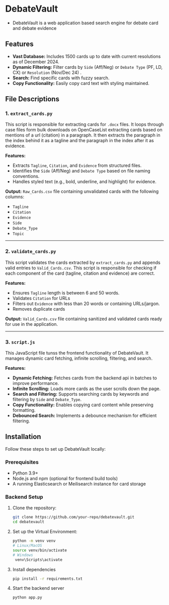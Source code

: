 # DebateVault

- DebateVault is a web application based search engine for debate card and debate evidence


## Features

- **Vast Database:** Includes 1500 cards up to date with current resolutions as of December 2024.
- **Dynamic Filtering:** Filter cards by `Side` (Aff/Neg) or `Debate Type` (PF, LD, CX) or `Resolution` (Nov/Dec 24) .
- **Search:** Find specific cards with fuzzy search.
- **Copy Functionality:** Easily copy card text with styling maintained. 


## File Descriptions

### 1. `extract_cards.py`
This script is responsible for extracting cards for `.docx` files. It loops through case files form bulk downloads on OpenCaseList extracting cards based on mentions of a url (citation) in a paragraph. It then extracts the paragraph in the index behind it as a tagline and the paragraph in the index after it as evidence.

**Features:**
- Extracts `Tagline`, `Citation`, and `Evidence` from structured files.
- Identifies the `Side` (Aff/Neg) and `Debate Type` based on file naming conventions.
- Handles styled text (e.g., bold, underline, and highlight) for evidence.

**Output:** `Raw_Cards.csv` file containing unvalidated cards with the following columns:
- `Tagline`
- `Citation`
- `Evidence`
- `Side`
- `Debate_Type`
- `Topic`

---

### 2. `validate_cards.py`
This script validates the cards extracted by `extract_cards.py` and appends valid entries to `Valid_Cards.csv`. This script is responsible for checking if each component of the card (tagline, citation and evidence) are correct.

**Features:**
- Ensures `Tagline` length is between 6 and 50 words.
- Validates `Citation` for URLs 
- Filters out `Evidence` with less than 20 words or containing URLs/jargon.
- Removes duplicate cards 

**Output:** `Valid_Cards.csv` file containing sanitized and validated cards ready for use in the application.

---

### 3. `script.js`
This JavaScript file tunss the frontend functionality of DebateVault. It manages dynamic card fetching, infinite scrolling, filtering, and search.

**Features:**
- **Dynamic Fetching:** Fetches cards from the backend api in batches to improve performance.
- **Infinite Scrolling:** Loads more cards as the user scrolls down the page.
- **Search and Filtering:** Supports searching cards by keywords and filtering by `Side` and `Debate_Type`.
- **Copy Functionality:** Enables copying card content while preserving formatting.
- **Debounced Search:** Implements a debounce mechanism for efficient filtering.


## Installation

Follow these steps to set up DebateVault locally:

### Prerequisites

- Python 3.9+
- Node.js and npm (optional for frontend build tools)
- A running Elasticsearch or Meilisearch instance for card storage

### Backend Setup

1. Clone the repository:
   ```bash
   git clone https://github.com/your-repo/debatevault.git
   cd debatevault

2. Set up the Virtual Environment:
   ```bash
   python -m venv venv
   # Linux/MacOS
   source venv/bin/activate
   # Windows
    venv\Scripts\activate

3. Install dependencies
   ```bash
   pip install -r requirements.txt

4. Start the backend server
    ```bash
    python app.py


